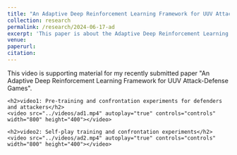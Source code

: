 ```yaml
---
title: "An Adaptive Deep Reinforcement Learning Framework for UUV Attack-Defense Games"
collection: research
permalink: /research/2024-06-17-ad
excerpt: 'This paper is about the Adaptive Deep Reinforcement Learning Framework for UUV Attack-Defense Games.'
venue:
paperurl:
citation:
---
```



<html lang="en">
<head>
    <meta charset="UTF-8">
    <meta name="viewport" content="width=device-width, initial-scale=1.0">
    <title>Supporting Material</title>
</head>
<body>
    <p>This video is supporting material for my recently submitted paper "An Adaptive Deep Reinforcement Learning Framework for UUV Attack-Defense Games".</p>
    
    <h2>video1: Pre-training and confrontation experiments for defenders and attackers</h2>
    <video src="../videos/ad1.mp4" autoplay="true" controls="controls" width="800" height="400"></video>

    <h2>video2: Self-play training and confrontation experiments</h2>
    <video src="../videos/ad2.mp4" autoplay="true" controls="controls" width="800" height="400"></video>
</body>
</html>
